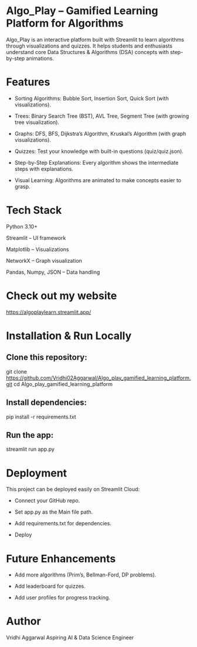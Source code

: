 # Algo_Play – Gamified Learning Platform for Algorithms

Algo_Play is an interactive platform built with Streamlit to learn algorithms through visualizations and quizzes.
It helps students and enthusiasts understand core Data Structures & Algorithms (DSA) concepts with step-by-step animations.

 # Features

-  Sorting Algorithms: Bubble Sort, Insertion Sort, Quick Sort (with visualizations).

-  Trees: Binary Search Tree (BST), AVL Tree, Segment Tree (with growing tree visualization).

-  Graphs: DFS, BFS, Dijkstra’s Algorithm, Kruskal’s Algorithm (with graph visualizations).

-  Quizzes: Test your knowledge with built-in questions (quiz/quiz.json).

-  Step-by-Step Explanations: Every algorithm shows the intermediate steps with explanations.

-  Visual Learning: Algorithms are animated to make concepts easier to grasp.

# Tech Stack

Python 3.10+

Streamlit
 – UI framework

Matplotlib
 – Visualizations

NetworkX
 – Graph visualization

Pandas, Numpy, JSON – Data handling

# Check out my website

https://algoplaylearn.streamlit.app/



 # Installation & Run Locally

 ## Clone this repository:

git clone https://github.com/Vridhi02Aggarwal/Algo_play_gamified_learning_platform.git
cd Algo_play_gamified_learning_platform


## Install dependencies:

pip install -r requirements.txt


## Run the app:

streamlit run app.py

# Deployment

This project can be deployed easily on Streamlit Cloud:

- Connect your GitHub repo.

- Set app.py as the Main file path.

- Add requirements.txt for dependencies.

- Deploy 




# Future Enhancements

- Add more algorithms (Prim’s, Bellman-Ford, DP problems).

- Add leaderboard for quizzes.

- Add user profiles for progress tracking.

#  Author

Vridhi Aggarwal
Aspiring AI & Data Science Engineer 
